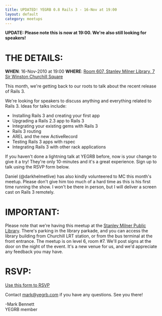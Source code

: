 ```yaml
---
title: UPDATED! YEGRB 0.8 Rails 3 - 16-Nov at 19:00
layout: default
category: meetups
---
```


**UPDATE: Please note this is now at 19:00.  We're also still looking for speakers!**

THE DETAILS:
===============

**WHEN**: 16-Nov-2010 at 19:00
**WHERE**: [Room 607, Stanley Milner Library, 7 Sir Winston Churchill Square](http://goo.gl/XOrd)

This month, we're getting back to our roots to talk about the recent release of Rails 3.

We're looking for speakers to discuss anything and everything related to Rails 3.  Ideas for talks include:

* Installing Rails 3 and creating your first app
* Upgrading a Rails 2.3 app to Rails 3
* Integrating your existing gems with Rails 3
* Rails 3 routing
* AREL and the new ActiveRecord
* Testing Rails 3 apps with rspec
* Integrating Rails 3 with other rack applications

If you haven't done a lightning talk at YEGRB before, now is your change to give it a try!  They're only 10-minutes and it's a great experience.  Sign up to talk using the RSVP form below.

Daniel (@darkhelmetlive) has also kindly volunteered to MC this month's meetup.  Please don't give him too much of a hard time as this is his first time running the show.  I won't be there in person, but I will deliver a screen cast on Rails 3 remotely.

IMPORTANT:
============

Please note that we're having this meetup at the [Stanley Milner Public Library](http://goo.gl/XOrd).  There's parking in the library parkade, and you can access the library building from Churchill LRT station, or from the bus terminal at the front entrance.  The meetup is on level 6, room #7.  We'll post signs at the door on the night of the event.   It's a new venue for us, and we'd appreciate any feedback you may have.

RSVP:
===========

[Use this form to RSVP](http://goo.gl/t6yj)

Contact [mark@yegrb.com](mailto:mark@yegrb.com) if you have any questions.  See you there!

-Mark Bennett  
YEGRB member

